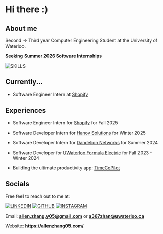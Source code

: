 # Hi there :)

## About me 
Second -> Third year Computer Engineering Student at the University of Waterloo. <br>

<b>Seeking Summer 2026 Software Internships</b> <br>

![SKILLS](https://skillicons.dev/icons?i=py,cpp,cs,c,go,ruby,swift,ts,js,css,html,next,react,nuxtjs,vue,rails,graphql,tailwind,pytorch,git,github,nodejs,vite,figma,unity,aws,gcp,firebase&perline=4)

## Currently... 
- Software Engineer Intern at [Shopify](https://www.shopify.com/) <br>

## Experiences 
- Software Engineer Intern for [Shopify](https://www.shopify.com/) for Fall 2025 <br>
- Software Developer Intern for [Hanov Solutions](https://www.linkedin.com/company/hanov-solutions-inc./) for Winter 2025 <br>
- Software Developer Intern for [Dandelion Networks](https://www.dandelionnet.com/) for Summer 2024 <br>
- Software Developer for [UWaterloo Formula Electric](https://github.com/UWaterloo-Formula-Electric) for Fall 2023 - Winter 2024 <br>

- Building the ultimate productivity app: [TimeCoPilot](https://www.timecopilot.app/) <br>

## Socials
Free feel to reach out to me at:

[![LINKEDIN](https://skillicons.dev/icons?i=linkedin)](https://www.linkedin.com/in/allenzhang-05-/)
[![GITHUB](https://skillicons.dev/icons?i=github)](https://github.com/AllenZ05)
[![INSTAGRAM](https://skillicons.dev/icons?i=instagram)](https://www.instagram.com/allenz05/)

Email: **allen.zhang.y05@gmail.com** or **a367zhan@uwaterloo.ca**

Website: **https://allenzhang05.com/**
